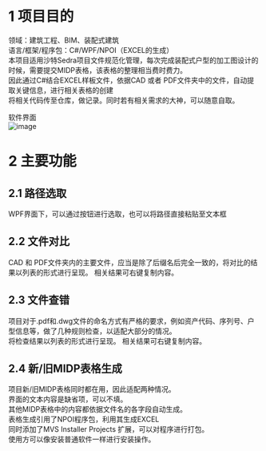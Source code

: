 # 1 项目目的
领域：建筑工程、BIM、装配式建筑  
语言/框架/程序包：C#/WPF/NPOI（EXCEL的生成）  
本项目适用沙特Sedra项目文件规范化管理，每次完成装配式户型的加工图设计的时候，需要提交MIDP表格，该表格的整理相当费时费力。  
因此通过C#结合EXCEL样板文件，依据CAD 或者 PDF文件夹中的文件，自动提取关键信息，进行相关表格的创建  
将相关代码传至仓库，做记录。同时若有相关需求的大神，可以随意自取。   
  
软件界面  
![image](https://github.com/user-attachments/assets/e62bb3ee-6d95-4e61-81f5-f3249e9e7a05)  


# 2 主要功能
## 2.1 路径选取
WPF界面下，可以通过按钮进行选取，也可以将路径直接粘贴至文本框

## 2.2 文件对比
CAD 和 PDF文件夹内的主要文件，应当是除了后缀名后完全一致的，将对比的结果以列表的形式进行呈现。  相关结果可右键复制内容。

## 2.3 文件查错
项目对于.pdf和.dwg文件的命名方式有严格的要求，例如资产代码、序列号、户型信息等，做了几种规则检查，以适配大部分的情况。  
将检查结果以列表的形式进行呈现。  相关结果可右键复制内容。

## 2.4 新/旧MIDP表格生成
项目新/旧MIDP表格同时都在用，因此适配两种情况。  
界面的文本内容是缺省项，可以不填。  
其他MIDP表格中的内容都依据文件名的各字段自动生成。  
表格生成引用了NPOI程序包，利用其生成EXCEL  
同时添加了MVS Installer Projects 扩展，可以对程序进行打包。  
使用方可以像安装普通软件一样进行安装操作。  

